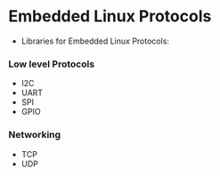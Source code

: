 # Embedded Linux Protocols
* Libraries for Embedded Linux Protocols:

### Low level Protocols
- I2C
- UART 
- SPI
- GPIO

### Networking
- TCP
- UDP


